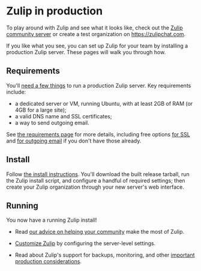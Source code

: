 # Zulip in production

To play around with Zulip and see what it looks like, check out the
[Zulip community server](../contributing/chat-zulip-org.html) or create a test organization
on <https://zulipchat.com>.

If you like what you see, you can set up Zulip for your team by
installing a production Zulip server.  These pages will walk you
through how.

## Requirements

You'll [need a few things](../production/requirements.html) to run a production
Zulip server.  Key requirements include:
* a dedicated server or VM, running Ubuntu, with at least 2GB of RAM
  (or 4GB for a large site);
* a valid DNS name and SSL certificates;
* a way to send outgoing email.

See [the requirements page](../production/requirements.html) for more details,
including free options [for SSL](ssl-certificates.html) and [for
outgoing email](email.html#free-outgoing-email-services) if you don't have
those already.

## Install

Follow [the install instructions](../production/install.html).  You'll download
the built release tarball, run the Zulip install script, and configure
a handful of required settings; then create your Zulip organization
through your new server's web interface.

## Running

You now have a running Zulip install!

* Read [our advice on helping your community][realm-admin-docs] make
  the most of Zulip.

* [Customize Zulip](settings.html) by configuring the server-level settings.

* Read about Zulip's support for backups, monitoring, and
  other [important production considerations](../production/maintain-secure-upgrade.html).

[realm-admin-docs]: https://zulipchat.com/help/getting-your-organization-started-with-zulip
